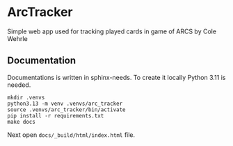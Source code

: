 # ArcTracker
Simple web app used for tracking played cards in game of ARCS by Cole Wehrle


## Documentation

Documentations is written in sphinx-needs.
To create it locally Python 3.11 is needed.
```
mkdir .venvs
python3.13 -m venv .venvs/arc_tracker
source .venvs/arc_tracker/bin/activate
pip install -r requirements.txt
make docs
```
Next open ```docs/_build/html/index.html``` file.